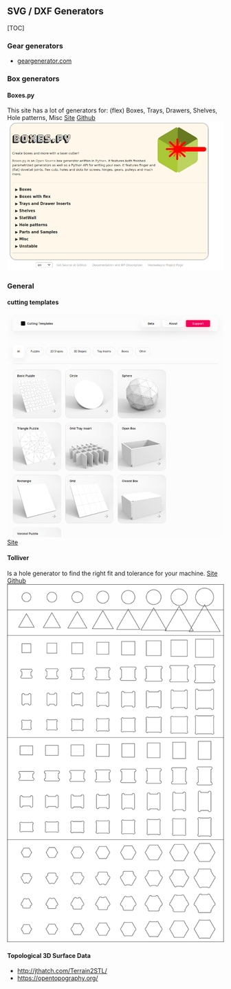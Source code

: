 ## SVG / DXF Generators
[TOC]
### Gear generators
* [geargenerator.com](https://geargenerator.com/)
### Box generators
#### Boxes.py
This site has a lot of generators for: (flex) Boxes, Trays, Drawers, Shelves, Hole patterns, Misc
[Site](https://www.festi.info/boxes.py/)
[Github](https://github.com/florianfesti/boxes)
![](images/boxes.py.png)
### General
#### cutting templates
![](images/cuttingtemplates.png)
[Site](https://cuttingtemplates.com/)

#### Tolliver 
Is a hole generator to find the right fit and tolerance for your machine.
[Site](https://castirony.github.io/tolliver/)
[Github](https://github.com/CastIrony/tolliver)
![](images/Toliver.png)

#### Topological 3D Surface Data
- http://jthatch.com/Terrain2STL/
- https://opentopography.org/


